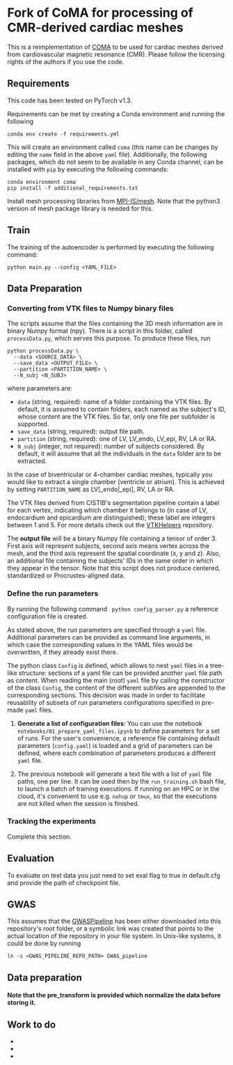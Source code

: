 # Fork of CoMA for processing of CMR-derived cardiac meshes 

This is a reimplementation of [COMA](https://github.com/anuragranj/coma) to be used for cardiac meshes derived from cardiovascular magnetic resonance (CMR).
Please follow the licensing rights of the authors if you use the code.

## Requirements
This code has been tested on PyTorch v1.3.

Requirements can be met by creating a Conda environment and running the following

```
conda env create -f requirements.yml
```

This will create an environment called `coma` (this name can be changes by editing the `name` field in the above `yaml` file).
Additionally, the following packages, which do not seem to be available in any Conda channel, can be installed with `pip` by executing the following commands:

```
conda environment coma
pip install -f additional_requirements.txt
```

Install mesh processing libraries from [MPI-IS/mesh](https://github.com/MPI-IS/mesh). Note that the python3 version of mesh package library is needed for this.

## Train

The training of the autoencoder is performed by executing the following command:

```
python main.py --config <YAML_FILE>
```

## Data Preparation
### Converting from VTK files to Numpy binary files
The scripts assume that the files containing the 3D mesh information are in binary Numpy format (npy). There is a script in this folder, called `processData.py`, which serves this purpose. To produce these files, run

```
python processData.py \
  --data <SOURCE_DATA> \
  --save_data <OUTPUT_FILE> \
  --partition <PARTITION_NAME> \
  --N_subj <N_SUBJ>
```

where parameters are:
- `data` (string, required): name of a folder containing the VTK files. By default, it is assumed to contain folders, each named as the subject's ID, whose content are the VTK files. So far, only one file per subfolder is supported.
- `save_data` (string, required): output file path. 
- `partition` (string, required): one of LV, LV_endo, LV_epi, RV, LA or RA. 
- `N_subj` (integer, not required): number of subjects considered. By default, it will assume that all the individuals in the `data` folder are to be extracted.

In the case of biventricular or 4-chamber cardiac meshes, typically you would like to extract a single chamber (ventricle or atrium). This is achieved by setting `PARTITION_NAME` as LV[_endo|_epi], RV, LA or RA.

The VTK files derived from CISTIB's segmentation pipeline contain a label for each vertex, indicating which chamber it belongs to (in case of LV, endocardium and epicardium are distinguished); these label are integers between 1 and 5. For more details check out the [VTKHelpers](www.github.com/rodbonazzola/VTKHelpers.git) repository.

The **output file** will be a binary Numpy file containing a tensor of order 3. First axis will represent subjects, second axis means vertex across the mesh, and the third axis represent the spatial coordinate (x, y and z). Also, an additional file containing the subjects' IDs in the same order in which they appear in the tensor.
Note that this script does not produce centered, standardized or Procrustes-aligned data.


### Define the run parameters

By running the following command
` python config_parser.py`
a reference configuration file is created.

As stated above, the run parameters are specified through a `yaml` file. Additional parameters can be provided as command line arguments, in which case the corresponding values in the YAML files would be overwritten, if they already exist there.

The python class `Config` is defined, which allows to nest `yaml` files in a tree-like structure: sections of a yaml file can be provided another `yaml` file path as content. When reading the main (root) `yaml` file by calling the constructor of the class `Config`, the content of the different subfiles are appended to the corresponding sections.
This decision was made in order to facilitate reusability of subsets of run parameters configurations specified in pre-made `yaml` files.


1. **Generate a list of configuration files**: You can use the notebook `notebooks/01_prepare_yaml_files.ipynb` to define parameters for a set of runs. For the user's convenience, a reference file containing default parameters (`config.yaml`) is loaded and a grid of parameters can be defined, where each combination of parameters produces a different `yaml` file.

2. The previous notebook will generate a text file with a list of `yaml` file paths, one per line. It can be used then by the `run_training.sh` bash file, to launch a batch of training executions. If running on an HPC or in the cloud, it's convenient to use e.g. `nohup` or `tmux`, so that the executions are not killed when the session is finished. 


### Tracking the experiments 
Complete this section.
    
## Evaluation
To evaluate on test data you just need to set eval flag to true in default.cfg and provide the path of checkpoint file.


## GWAS
This assumes that the [GWASPipeline](www.github.com/rodbonazzola/GWAS_pipeline.git) has been either downloaded into this repository's root folder, or a symbolic link was created that points to the actual location of the repository in your file system. In Unix-like systems, it could be done by running

```
ln -s <GWAS_PIPELINE_REPO_PATH> GWAS_pipeline
```

## Data preparation
 


#### Note that the pre_transform is provided which normalize the data before storing it. 


## Work to do
-
-
-
